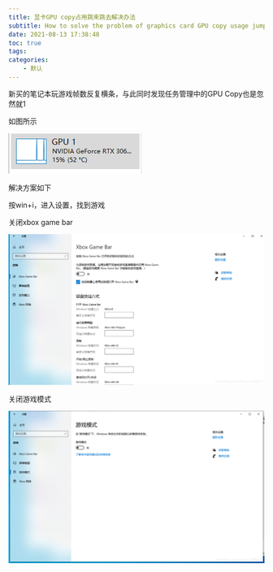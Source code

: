 ```yaml
---
title: 显卡GPU copy占用跳来跳去解决办法
subtitle: How to solve the problem of graphics card GPU copy usage jumping around
date: 2021-08-13 17:38:48
toc: true
tags: 
categories: 
    - 默认
---
```


 新买的笔记本玩游戏帧数反复横条，与此同时发现任务管理中的GPU Copy也是忽然就1

如图所示

![img](https://raw.githubusercontent.com/james-curtis/james-curtis.github.io/main/static/images/20210813173611331.png)



解决方案如下

按win+i，进入设置，找到游戏

关闭xbox game bar

![img](https://raw.githubusercontent.com/james-curtis/james-curtis.github.io/main/static/images/20210813173730779.png)



关闭游戏模式

![img](https://raw.githubusercontent.com/james-curtis/james-curtis.github.io/main/static/images/20210813173813344.png)